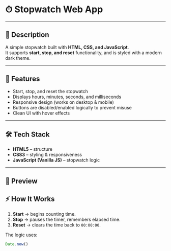 # ⏱ Stopwatch Web App
---

## 📌 Description
A simple stopwatch built with **HTML, CSS, and JavaScript**.  
It supports **start, stop, and reset** functionality, and is styled with a modern dark theme.

---

## 🚀 Features
- Start, stop, and reset the stopwatch
- Displays hours, minutes, seconds, and milliseconds
- Responsive design (works on desktop & mobile)
- Buttons are disabled/enabled logically to prevent misuse
- Clean UI with hover effects

---

## 🛠️ Tech Stack
- **HTML5** – structure
- **CSS3** – styling & responsiveness
- **JavaScript (Vanilla JS)** – stopwatch logic

---

## 📸 Preview


## ⚡ How It Works
1. **Start** → begins counting time.
2. **Stop** → pauses the timer, remembers elapsed time.
3. **Reset** → clears the time back to `00:00:00`.

The logic uses:
```js
Date.now()
